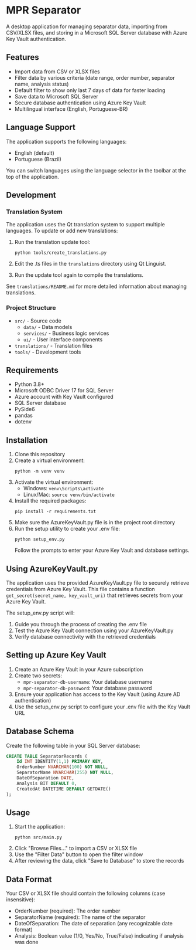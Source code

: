 # MPR Separator

A desktop application for managing separator data, importing from CSV/XLSX files, and storing in a Microsoft SQL Server database with Azure Key Vault authentication.

## Features

- Import data from CSV or XLSX files
- Filter data by various criteria (date range, order number, separator name, analysis status)
- Default filter to show only last 7 days of data for faster loading
- Save data to Microsoft SQL Server
- Secure database authentication using Azure Key Vault
- Multilingual interface (English, Portuguese-BR)

## Language Support

The application supports the following languages:
- English (default)
- Portuguese (Brazil)

You can switch languages using the language selector in the toolbar at the top of the application.

## Development

### Translation System

The application uses the Qt translation system to support multiple languages. To update or add new translations:

1. Run the translation update tool:
   ```
   python tools/create_translations.py
   ```

2. Edit the .ts files in the `translations` directory using Qt Linguist.

3. Run the update tool again to compile the translations.

See `translations/README.md` for more detailed information about managing translations.

### Project Structure

- `src/` - Source code
  - `data/` - Data models
  - `services/` - Business logic services
  - `ui/` - User interface components
- `translations/` - Translation files
- `tools/` - Development tools

## Requirements

- Python 3.8+
- Microsoft ODBC Driver 17 for SQL Server
- Azure account with Key Vault configured
- SQL Server database
- PySide6
- pandas
- dotenv

## Installation

1. Clone this repository
2. Create a virtual environment:
   ```
   python -m venv venv
   ```
3. Activate the virtual environment:
   - Windows: `venv\Scripts\activate`
   - Linux/Mac: `source venv/bin/activate`
4. Install the required packages:
   ```
   pip install -r requirements.txt
   ```
5. Make sure the AzureKeyVault.py file is in the project root directory
6. Run the setup utility to create your .env file:
   ```
   python setup_env.py
   ```
   Follow the prompts to enter your Azure Key Vault and database settings.

## Using AzureKeyVault.py

The application uses the provided AzureKeyVault.py file to securely retrieve credentials from Azure Key Vault. This file contains a function `get_secret(secret_name, key_vault_uri)` that retrieves secrets from your Azure Key Vault.

The setup_env.py script will:
1. Guide you through the process of creating the .env file
2. Test the Azure Key Vault connection using your AzureKeyVault.py
3. Verify database connectivity with the retrieved credentials

## Setting up Azure Key Vault

1. Create an Azure Key Vault in your Azure subscription
2. Create two secrets:
   - `mpr-separator-db-username`: Your database username
   - `mpr-separator-db-password`: Your database password
3. Ensure your application has access to the Key Vault (using Azure AD authentication)
4. Use the setup_env.py script to configure your .env file with the Key Vault URL

## Database Schema

Create the following table in your SQL Server database:

```sql
CREATE TABLE SeparatorRecords (
    Id INT IDENTITY(1,1) PRIMARY KEY,
    OrderNumber NVARCHAR(100) NOT NULL,
    SeparatorName NVARCHAR(255) NOT NULL,
    DateOfSeparation DATE,
    Analysis BIT DEFAULT 0,
    CreatedAt DATETIME DEFAULT GETDATE()
);
```

## Usage

1. Start the application:
   ```
   python src/main.py
   ```
2. Click "Browse Files..." to import a CSV or XLSX file
3. Use the "Filter Data" button to open the filter window
4. After reviewing the data, click "Save to Database" to store the records

## Data Format

Your CSV or XLSX file should contain the following columns (case insensitive):
- OrderNumber (required): The order number
- SeparatorName (required): The name of the separator
- DateOfSeparation: The date of separation (any recognizable date format)
- Analysis: Boolean value (1/0, Yes/No, True/False) indicating if analysis was done 